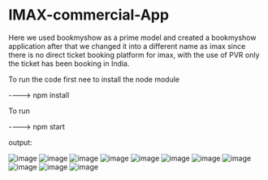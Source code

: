 # IMAX-commercial-App

Here we used bookmyshow as a prime model and created a bookmyshow application after that we changed it into a different name as imax since there is no direct ticket booking platform for imax, with the use of PVR only the ticket has been booking in India.


To run the code first nee to install the node module

----> npm install


To run

----> npm start

output:


![image](https://user-images.githubusercontent.com/94432813/215963217-cd951497-f175-4902-b98b-8c9a44a973a7.png)
![image](https://user-images.githubusercontent.com/94432813/215963271-9b8d3724-b152-4b5e-bb9e-50da8bbcc858.png)
![image](https://user-images.githubusercontent.com/94432813/215963250-6f7e863b-1a39-47df-9477-400262ddfb4d.png)
![image](https://user-images.githubusercontent.com/94432813/215963290-dee08d28-a6f3-4210-979d-89ed6baf1d21.png)
![image](https://user-images.githubusercontent.com/94432813/215963306-33e05283-9905-4130-97a3-39f30500d051.png)
![image](https://user-images.githubusercontent.com/94432813/215963322-9b6e6ed0-658b-446f-b2a4-2a6e08f763f1.png)
![image](https://user-images.githubusercontent.com/94432813/215963334-d871ed0f-50ff-4823-b634-5f07fb5bd6f2.png)
![image](https://user-images.githubusercontent.com/94432813/215963347-ac0fe797-c6db-45e5-8f01-276cb0f5e6f2.png)
![image](https://user-images.githubusercontent.com/94432813/215963375-bc9aacdc-7d99-42f0-8a44-c7a08ba0a749.png)
![image](https://user-images.githubusercontent.com/94432813/215963401-7cecbf1c-1ee3-44d0-a165-c98be003a058.png)
![image](https://user-images.githubusercontent.com/94432813/215963433-9176c195-0d7b-4fb6-aae9-bf553d13370f.png)


